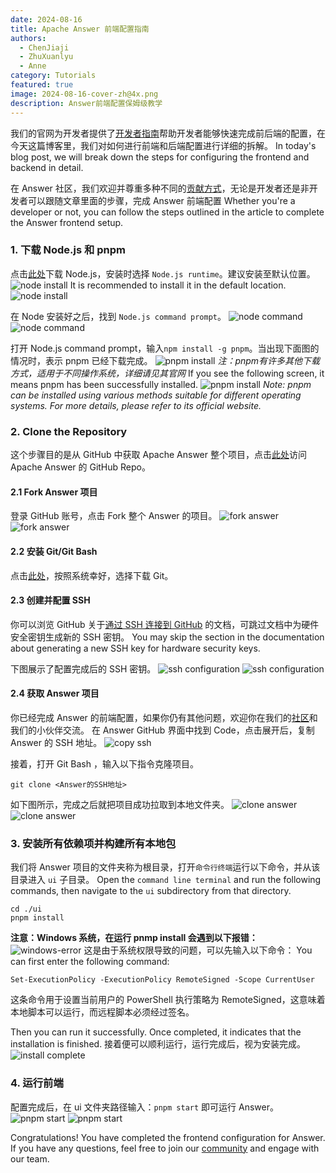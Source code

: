 ```yaml
---
date: 2024-08-16
title: Apache Answer 前端配置指南
authors:
  - ChenJiaji
  - ZhuXuanlyu
  - Anne
category: Tutorials
featured: true
image: 2024-08-16-cover-zh@4x.png
description: Answer前端配置保姆级教学
---
```


我们的官网为开发者提供了[开发者指南](https://answer.apache.org/zh-CN/docs/development/)帮助开发者能够快速完成前后端的配置，在今天这篇博客里，我们对如何进行前端和后端配置进行详细的拆解。 In today's blog post, we will break down the steps for configuring the frontend and backend in detail.

在 Answer 社区，我们欢迎并尊重多种不同的[贡献方式](https://answer.apache.org/zh-CN/community/contributing/)，无论是开发者还是非开发者可以跟随文章里面的步骤，完成 Answer 前端配置 Whether you're a developer or not, you can follow the steps outlined in the article to complete the Answer frontend setup.

### 1. 下载 Node.js 和 pnpm

点击[此处](https://nodejs.org/en)下载 Node.js，安装时选择 `Node.js runtime`。建议安装至默认位置。
![node install](node-install.png) It is recommended to install it in the default location.
![node install](node-install.png)

在 Node 安装好之后，找到 `Node.js command prompt`。
![node command](node-command.png)
![node command](node-command.png)

打开 Node.js command prompt，输入`npm install -g pnpm`。当出现下面图的情况时，表示 pnpm 已经下载完成。
![pnpm install](pnpm-install.png)
_注：pnpm有许多其他下载方式，适用于不同操作系统，详细请见其官网_ If you see the following screen, it means pnpm has been successfully installed.
![pnpm install](pnpm-install.png)
_Note: pnpm can be installed using various methods suitable for different operating systems. For more details, please refer to its official website._

### 2. Clone the Repository

这个步骤目的是从 GitHub 中获取 Apache Answer 整个项目，点击[此处](https://github.com/apache/incubator-answer)访问 Apache Answer 的 GitHub Repo。

#### 2.1 Fork Answer 项目

登录 GitHub 账号，点击 Fork 整个 Answer 的项目。
![fork answer](fork-answer.png)
![fork answer](fork-answer.png)

#### 2.2 安装 Git/Git Bash

点击[此处](https://git-scm.com/downloads)，按照系统幸好，选择下载 Git。

#### 2.3 创建并配置 SSH

你可以浏览 GitHub 关于[通过 SSH 连接到 GitHub](https://docs.github.com/zh/authentication/connecting-to-github-with-ssh) 的文档，可跳过文档中为硬件安全密钥生成新的 SSH 密钥。 You may skip the section in the documentation about generating a new SSH key for hardware security keys.

下图展示了配置完成后的 SSH 密钥。
![ssh configuration](ssh-configuration.png)
![ssh configuration](ssh-configuration.png)

#### 2.4 获取 Answer 项目

你已经完成 Answer 的前端配置，如果你仍有其他问题，欢迎你在我们的[社区](https://meta.answer.dev/)和我们的小伙伴交流。 在 Answer GitHub 界面中找到 Code，点击展开后，复制 Answer 的 SSH 地址。
![copy ssh](copy-ssh.png)

接着，打开 Git Bash ，输入以下指令克隆项目。

```
git clone <Answer的SSH地址>
```

如下图所示，完成之后就把项目成功拉取到本地文件夹。
![clone answer](clone-answer.png)
![clone answer](clone-answer.png)

### 3. 安装所有依赖项并构建所有本地包

我们将 Answer 项目的文件夹称为根目录，打开`命令行终端`运行以下命令，并从该目录进入 `ui` 子目录。 Open the `command line terminal` and run the following commands, then navigate to the `ui` subdirectory from that directory.

```
cd ./ui
pnpm install
```

**注意：Windows 系统，在运行 pnmp install 会遇到以下报错：**
![windows-error](windows-error.png)
这是由于系统权限导致的问题，可以先输入以下命令： You can first enter the following command:

```
Set-ExecutionPolicy -ExecutionPolicy RemoteSigned -Scope CurrentUser
```

这条命令用于设置当前用户的 PowerShell 执行策略为 RemoteSigned，这意味着本地脚本可以运行，而远程脚本必须经过签名。

Then you can run it successfully. Once completed, it indicates that the installation is finished.
接着便可以顺利运行，运行完成后，视为安装完成。
![install complete](install-complete.png)

### 4. 运行前端

配置完成后，在 ui 文件夹路径输入：`pnpm start` 即可运行 Answer。
![pnpm start](pnpm-start.png)
![pnpm start](pnpm-start.png)

Congratulations! You have completed the frontend configuration for Answer. If you have any questions, feel free to join our [community](https://meta.answer.dev/) and engage with our team.
